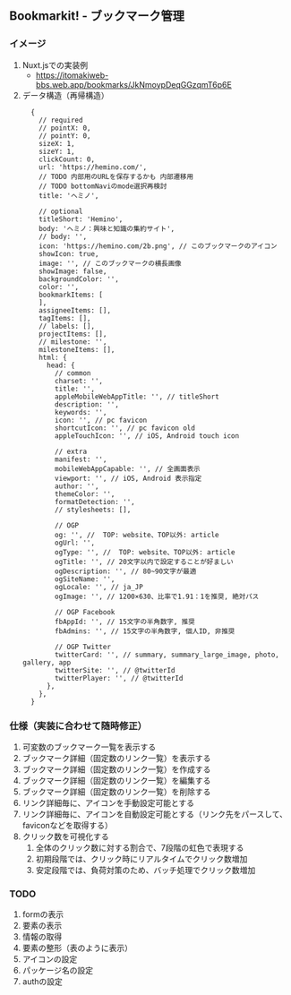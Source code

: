 ## Bookmarkit! - ブックマーク管理

### イメージ

1. Nuxt.jsでの実装例
    - https://itomakiweb-bbs.web.app/bookmarks/JkNmoypDeqGGzqmT6p6E
1. データ構造（再帰構造）
    ```
      {
        // required
        // pointX: 0,
        // pointY: 0,
        sizeX: 1,
        sizeY: 1,
        clickCount: 0,
        url: 'https://hemino.com/',
        // TODO 内部用のURLを保存するかも 内部遷移用
        // TODO bottomNaviのmode選択再検討
        title: 'ヘミノ',

        // optional
        titleShort: 'Hemino',
        body: 'ヘミノ：興味と知識の集約サイト',
        // body: '',
        icon: 'https://hemino.com/2b.png', // このブックマークのアイコン
        showIcon: true,
        image: '', // このブックマークの横長画像
        showImage: false,
        backgroundColor: '',
        color: '',
        bookmarkItems: [
        ],
        assigneeItems: [],
        tagItems: [],
        // labels: [],
        projectItems: [],
        // milestone: '',
        milestoneItems: [],
        html: {
          head: {
            // common
            charset: '',
            title: '',
            appleMobileWebAppTitle: '', // titleShort
            description: '',
            keywords: '',
            icon: '', // pc favicon
            shortcutIcon: '', // pc favicon old
            appleTouchIcon: '', // iOS, Android touch icon

            // extra
            manifest: '',
            mobileWebAppCapable: '', // 全画面表示
            viewport: '', // iOS, Android 表示指定
            author: '',
            themeColor: '',
            formatDetection: '',
            // stylesheets: [],

            // OGP
            og: '', //  TOP: website、TOP以外: article
            ogUrl: '',
            ogType: '', //  TOP: website、TOP以外: article
            ogTitle: '', // 20文字以内で設定することが好ましい
            ogDescription: '', // 80~90文字が最適
            ogSiteName: '',
            ogLocale: '', // ja_JP
            ogImage: '', // 1200×630、比率で1.91：1を推奨, 絶対パス

            // OGP Facebook
            fbAppId: '', // 15文字の半角数字, 推奨
            fbAdmins: '', // 15文字の半角数字, 個人ID, 非推奨

            // OGP Twitter
            twitterCard: '', // summary, summary_large_image, photo, gallery, app
            twitterSite: '', // @twitterId
            twitterPlayer: '', // @twitterId
          },
        },
      }
    ```

### 仕様（実装に合わせて随時修正）

1. 可変数のブックマーク一覧を表示する
1. ブックマーク詳細（固定数のリンク一覧）を表示する
1. ブックマーク詳細（固定数のリンク一覧）を作成する
1. ブックマーク詳細（固定数のリンク一覧）を編集する
1. ブックマーク詳細（固定数のリンク一覧）を削除する
1. リンク詳細毎に、アイコンを手動設定可能とする
1. リンク詳細毎に、アイコンを自動設定可能とする（リンク先をパースして、faviconなどを取得する）
1. クリック数を可視化する
    1. 全体のクリック数に対する割合で、7段階の虹色で表現する
    1. 初期段階では、クリック時にリアルタイムでクリック数増加
    1. 安定段階では、負荷対策のため、バッチ処理でクリック数増加


### TODO

1. formの表示
1. 要素の表示
1. 情報の取得
1. 要素の整形（表のように表示）
1. アイコンの設定
1. パッケージ名の設定
1. authの設定
